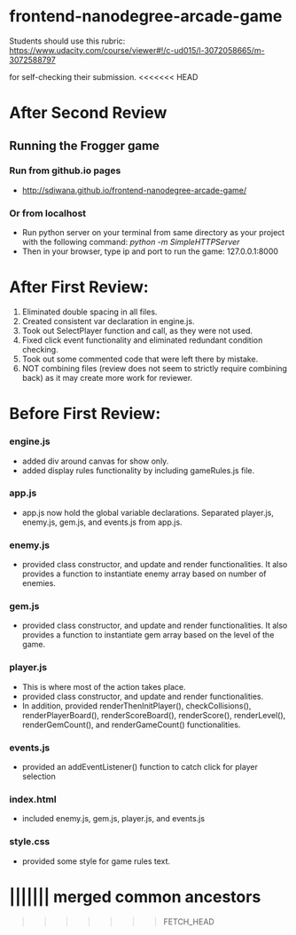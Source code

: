 frontend-nanodegree-arcade-game
===============================

Students should use this rubric: https://www.udacity.com/course/viewer#!/c-ud015/l-3072058665/m-3072588797

for self-checking their submission.
<<<<<<< HEAD

# After Second Review

## Running the Frogger game

### Run from github.io pages
- http://sdiwana.github.io/frontend-nanodegree-arcade-game/

### Or from localhost
- Run python server on your terminal from same directory as your project with the following command:
*python -m SimpleHTTPServer*
- Then in your browser, type ip and port to run the game: 127.0.0.1:8000


# After First Review:
1. Eliminated double spacing in all files.
2. Created consistent var declaration in engine.js.
3. Took out SelectPlayer function and call, as they were not used.
4. Fixed click event functionality and eliminated redundant condition checking.
5. Took out some commented code that were left there by mistake.
6. NOT combining files (review does not seem to strictly require combining back) as it may create more work for reviewer.


# Before First Review:
### engine.js
- added div around canvas for show only.
- added display rules functionality by including gameRules.js file.

### app.js
- app.js now hold the global variable declarations.  Separated player.js, enemy.js, gem.js, and events.js from app.js.

### enemy.js
- provided class constructor, and update and render functionalities.  It also provides a function to instantiate enemy array based on number of enemies.

### gem.js
- provided class constructor, and update and render functionalities.  It also provides a function to instantiate gem array based on the level of the game.

### player.js
- This is where most of the action takes place.
- provided class constructor, and update and render functionalities.
- In addition, provided renderThenInitPlayer(), checkCollisions(), renderPlayerBoard(), renderScoreBoard(), renderScore(), renderLevel(), renderGemCount(), and renderGameCount() functionalities.

### events.js
- provided an addEventListener() function to catch click for player selection

### index.html
- included enemy.js, gem.js, player.js, and events.js

### style.css
- provided some style for game rules text.


||||||| merged common ancestors
=======



>>>>>>> FETCH_HEAD
